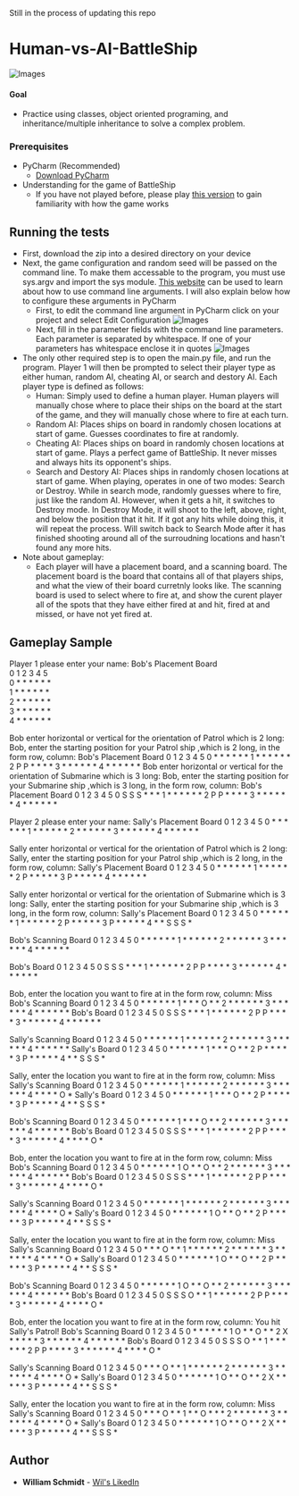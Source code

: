 Still in the process of updating this repo

# Human-vs-AI-BattleShip
![Images](Images/battleship.jpg)
#### Goal
* Practice using classes, object oriented programing, and inheritance/multiple inheritance to solve a complex problem.

### Prerequisites
* PyCharm (Recommended)
  - [Download PyCharm](https://www.jetbrains.com/pycharm/download/#section=windows)
* Understanding for the game of BattleShip
  - If you have not played before, please play [this version](https://www.battleshiponline.org/) to gain familiarity with how the game works

## Running the tests

* First, download the zip into a desired directory on your device
* Next, the game configuration and random seed will be passed on the command line. To make them accessable to the program, you must use sys.argv and import the sys module. [This website](https://appdividend.com/2019/01/22/python-sys-argv-tutorial-command-line-arguments-example/) can be used to learn about how to use command line arguments. I will also explain below how to configure these arguments in PyCharm
  - First, to edit the command line argument in PyCharm click on your project and select Edit Configuration
  ![Images](Images/battleship.jpg)
  - Next, fill in the parameter fields with the command line parameters. Each parameter is separated by whitespace. If one of your parameters has whitespace enclose it in quotes
  ![Images](Images/battleship.jpg)
* The only other required step is to open the main.py file, and run the program. Player 1 will then be prompted to select their player type as either human, random AI, cheating AI, or search and destory AI. Each player type is defined as follows:
  - Human: Simply used to define a human player. Human players will manually chose where to place their ships on the board at the start of the game, and they will manually chose where to fire at each turn.
  - Random AI: Places ships on board in randomly chosen locations at start of game. Guesses coordinates to fire at randomly. 
  - Cheating AI: Places ships on board in randomly chosen locations at start of game. Plays a perfect game of BattleShip. It never misses and always hits its opponent's ships.
  - Search and Destory AI: Places ships in randomly chosen locations at start of game. When playing, operates in one of two modes: Search or Destroy. While in search mode, randomly guesses where to fire, just like the random AI. However, when it gets a hit, it switches to Destroy mode. In Destroy Mode, it will shoot to the left, above, right, and below the position that it hit. If it got any hits while doing this, it will repeat the process. Will switch back to Search Mode after it has finished shooting around all of the surroudning locations and hasn't found any more hits.
* Note about gameplay: 
  - Each player will have a placement board, and a scanning board. The placement board is the board that contains all of that players ships, and what the view of their board curretnly looks like. The scanning board is used to select where to fire at, and show the curent player all of the spots that they have either fired at and hit, fired at and missed, or have not yet fired at.

## Gameplay Sample
Player 1 please enter your name: 
Bob's Placement Board  
  0 1 2 3 4 5  
0 * * * * * *  
1 * * * * * *  
2 * * * * * *  
3 * * * * * *  
4 * * * * * *  

Bob enter horizontal or vertical for the orientation of Patrol which is 2 long:
Bob, enter the starting position for your Patrol ship ,which is 2 long, in the form row, column: 
Bob's Placement Board
  0 1 2 3 4 5
0 * * * * * *
1 * * * * * *
2 P P * * * *
3 * * * * * *
4 * * * * * *
Bob enter horizontal or vertical for the orientation of Submarine which is 3 long:
Bob, enter the starting position for your Submarine ship ,which is 3 long, in the form row, column:
Bob's Placement Board
  0 1 2 3 4 5
0 S S S * * *
1 * * * * * *
2 P P * * * *
3 * * * * * *
4 * * * * * *

Player 2 please enter your name:
Sally's Placement Board
  0 1 2 3 4 5
0 * * * * * *
1 * * * * * *
2 * * * * * *
3 * * * * * *
4 * * * * * *

Sally enter horizontal or vertical for the orientation of Patrol which is 2 long:
Sally, enter the starting position for your Patrol ship ,which is 2 long, in the form row, column:
Sally's Placement Board
  0 1 2 3 4 5
0 * * * * * *
1 * * * * * *
2 P * * * * *
3 P * * * * *
4 * * * * * *

Sally enter horizontal or vertical for the orientation of Submarine which is 3 long:
Sally, enter the starting position for your Submarine ship ,which is 3 long, in the form row, column:
Sally's Placement Board
  0 1 2 3 4 5
0 * * * * * *
1 * * * * * *
2 P * * * * *
3 P * * * * *
4 * * S S S *

Bob's Scanning Board
  0 1 2 3 4 5
0 * * * * * *
1 * * * * * *
2 * * * * * *
3 * * * * * *
4 * * * * * *

Bob's Board
  0 1 2 3 4 5
0 S S S * * *
1 * * * * * *
2 P P * * * *
3 * * * * * *
4 * * * * * *

Bob, enter the location you want to fire at in the form row, column:
Miss
Bob's Scanning Board
  0 1 2 3 4 5
0 * * * * * *
1 * * * O * *
2 * * * * * *
3 * * * * * *
4 * * * * * *
Bob's Board
  0 1 2 3 4 5
0 S S S * * *
1 * * * * * *
2 P P * * * *
3 * * * * * *
4 * * * * * *

Sally's Scanning Board
  0 1 2 3 4 5
0 * * * * * *
1 * * * * * *
2 * * * * * *
3 * * * * * *
4 * * * * * *
Sally's Board
  0 1 2 3 4 5
0 * * * * * *
1 * * * O * *
2 P * * * * *
3 P * * * * *
4 * * S S S *

Sally, enter the location you want to fire at in the form row, column:
Miss
Sally's Scanning Board
  0 1 2 3 4 5
0 * * * * * *
1 * * * * * *
2 * * * * * *
3 * * * * * *
4 * * * * O *
Sally's Board
  0 1 2 3 4 5
0 * * * * * *
1 * * * O * *
2 P * * * * *
3 P * * * * *
4 * * S S S *

Bob's Scanning Board
  0 1 2 3 4 5
0 * * * * * *
1 * * * O * *
2 * * * * * *
3 * * * * * *
4 * * * * * *
Bob's Board
  0 1 2 3 4 5
0 S S S * * *
1 * * * * * *
2 P P * * * *
3 * * * * * *
4 * * * * O *

Bob, enter the location you want to fire at in the form row, column:
Miss
Bob's Scanning Board
  0 1 2 3 4 5
0 * * * * * *
1 O * * O * *
2 * * * * * *
3 * * * * * *
4 * * * * * *
Bob's Board
  0 1 2 3 4 5
0 S S S * * *
1 * * * * * *
2 P P * * * *
3 * * * * * *
4 * * * * O *

Sally's Scanning Board
  0 1 2 3 4 5
0 * * * * * *
1 * * * * * *
2 * * * * * *
3 * * * * * *
4 * * * * O *
Sally's Board
  0 1 2 3 4 5
0 * * * * * *
1 O * * O * *
2 P * * * * *
3 P * * * * *
4 * * S S S *

Sally, enter the location you want to fire at in the form row, column:
Miss
Sally's Scanning Board
  0 1 2 3 4 5
0 * * * O * *
1 * * * * * *
2 * * * * * *
3 * * * * * *
4 * * * * O *
Sally's Board
  0 1 2 3 4 5
0 * * * * * *
1 O * * O * *
2 P * * * * *
3 P * * * * *
4 * * S S S *

Bob's Scanning Board
  0 1 2 3 4 5
0 * * * * * *
1 O * * O * *
2 * * * * * *
3 * * * * * *
4 * * * * * *
Bob's Board
  0 1 2 3 4 5
0 S S S O * *
1 * * * * * *
2 P P * * * *
3 * * * * * *
4 * * * * O *

Bob, enter the location you want to fire at in the form row, column:
You hit Sally's Patrol!
Bob's Scanning Board
  0 1 2 3 4 5
0 * * * * * *
1 O * * O * *
2 X * * * * *
3 * * * * * *
4 * * * * * *
Bob's Board
  0 1 2 3 4 5
0 S S S O * *
1 * * * * * *
2 P P * * * *
3 * * * * * *
4 * * * * O *

Sally's Scanning Board
  0 1 2 3 4 5
0 * * * O * *
1 * * * * * *
2 * * * * * *
3 * * * * * *
4 * * * * O *
Sally's Board
  0 1 2 3 4 5
0 * * * * * *
1 O * * O * *
2 X * * * * *
3 P * * * * *
4 * * S S S *

Sally, enter the location you want to fire at in the form row, column: Miss
Sally's Scanning Board
  0 1 2 3 4 5
0 * * * O * *
1 * * O * * *
2 * * * * * *
3 * * * * * *
4 * * * * O *
Sally's Board
  0 1 2 3 4 5
0 * * * * * *
1 O * * O * *
2 X * * * * *
3 P * * * * *
4 * * S S S *

## Author

* **William Schmidt** - [Wil's LikedIn](https://www.linkedin.com/in/william-schmidt-152431168/)
